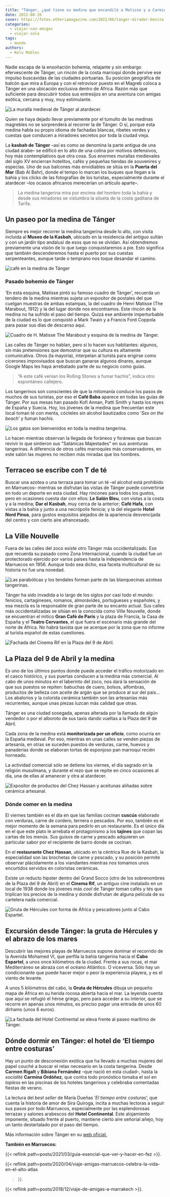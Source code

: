 ```yaml
---
title: "Tánger, ¿qué tiene su medina que encandiló a Matisse y a Carmina Ordóñez?"
date: 2022-08-16
cover: https://fotos.etheriamagazine.com/2022/08/tanger-mirador-bonito.jpg
categories: 
  - viajar-con-amigas
  - viajar-sola
tags: 
  - mundo
authors: 
  - Kelu Robles
---
```


Nadie escapa de la ensoñación bohemia, relajante y sin embargo efervescente de Tánger, 
un rincón de la costa marroquí donde pervive ese impulso buscavidas de las ciudades 
portuarias. Su posición geográfica de balcón que mira a Europa y con el retrovisor 
puesto en el Magreb coloca a Tánger en una ubicación exclusiva dentro de África. Razón 
más que suficiente para descubrir todos sus entresijos en una aventura con amigas 
exótica, cercana y muy, muy estimulante. 

![La muralla medieval de Tánger al atardecer.](https://fotos.etheriamagazine.com/2022/08/tanger-con-amigas.jpg "Muralla medieval de Tánger al atardecer. © Kelu Robles")

Quien se haya dejado llevar previamente por el tumulto de las medinas magrebíes no se 
sorprenderá al recorrer la de Tánger. O sí, porque esta medina habla su propio idioma de 
fachadas blancas, ribetes verdes y cuestas que conducen a miradores secretos por toda la 
ciudad vieja. 

La **kasbah de Tánger** –así es como se denomina la parte antigua de una ciudad árabe– 
se edificó en lo alto de una colina por motivos defensivos, hoy más contemplativos que 
otra cosa. Sus enormes murallas medievales del siglo XV encierran hotelitos, cafés y 
pequeñas tiendas de souvenires y especias. Uno de sus balcones más envidiables se sitúa 
en la **Puerta del Mar** (Bab Al Bahr), donde el tempo lo marcan los buques que llegan a 
la bahía y los clicks de las fotografías de los turistas, especialmente durante el 
atardecer –los ocasos africanos merecerían un artículo aparte–. 

> La medina tangerina mira por encima del hombro toda la bahía y desde sus miradores se 
> vislumbra la silueta de la costa gaditana de Tarifa. 

## Un paseo por la medina de Tánger

Siempre es mejor recorrer la medina tangerina desde lo alto, con visita incluida al 
**Museo de la Kasbah**, ubicado en la residencia del antiguo sultán y con un jardín tipo 
andalusí de esos que no se olvidan. Así obtendremos previamente una visión de lo que 
luego conquistaremos a pie. Esto significa que también descenderemos hasta el puerto por 
sus cuestas serpenteantes, aunque tarde o temprano nos toque desandar el camino. 

![café en la medina de Tánger](https://fotos.etheriamagazine.com/2022/08/tanger-mirador-bonito.jpg "Cada recoveco de la medina se aprovecha como improvisado mirador del atardecer. © K.R.")

### Pasado bohemio de Tánger

‘En esta esquina, Matisse pintó su famoso cuadro de Tánger’, recuerda un tendero de la 
medina mientras sujeta un expositor de postales del que cuelgan muestras de ambas 
estampas, la del cuadro de Henri Matisse (The Marabout, 1912) y la del lugar donde nos 
encontramos. Este rincón de la medina no ha sufrido el paso del tiempo. Quizá ese 
ambiente imperturbable de la ciudad es lo que conquistó a Mark Twain y a Francis Ford 
Coppola para pasar sus días de descanso aquí. 

![Cuadro de H. Matisse The Marabout y esquina de la medina de Tánger.](https://fotos.etheriamagazine.com/2022/08/tanger-calles-matisse.jpg "Cuadro de H. Matisse The Marabout y esquina de la medina de Tánger. © K.R.")

Las calles de Tánger no hablan, pero sí lo hacen sus habitantes: algunos, sin más 
pretensiones que demostrar que su cultura es altamente comunicativa. Otros (la mayoría), 
interpelan al turista para erigirse como cicerones improvisados que buscan ganarse 
algunos dinares, aunque Google Maps les haya arrebatado parte de su negocio como guías. 

> “A este café venían los Rolling Stones a fumar hachís”, indica otro espontáneo 
> callejero. 

Los tangerinos son conscientes de que la mitomanía conduce los pasos de muchos de sus 
turistas, por eso el **Café Baba** aparece en todas las guías de Tánger. Por sus mesas 
han pasado Kofi Annan, Patti Smith y hasta los reyes de España y Suecia. Hoy, los 
jóvenes de la medina que frecuentan este local toman té con menta, cócteles sin alcohol 
bautizados como ‘_Sex on the beach_’ y fuman hachís. 

![Los gatos son bienvenidos en toda la medina tangerina.](https://fotos.etheriamagazine.com/2022/08/tanger-medina-gato.jpg "Los gatos son bienvenidos en toda la medina tangerina. © K.R.")

Lo hacen mientras observan la llegada de foráneos y foráneas que buscan revivir lo que 
sintieron sus "Satánicas Majestades" en sus aventuras tangerinas. A diferencia de otros 
cafés marroquíes más conservadores, en este salón las mujeres no reciben más miradas que 
los hombres. 

## Terraceo se escribe con T de té 

Buscar una azotea o una terraza para tomar un té –el alcohol está prohibido en 
Marruecos– mientras se disfrutan las vistas de Tánger puede convertirse en todo un 
deporte en esta ciudad. Hay rincones para todos los gustos, pero en ocasiones cuesta dar 
con ellos: **Le Salón Bleu**, con vistas a la costa y a la medina; **Dar el Kasbah**, 
muy cerca de la anterior; **Café Hafa**, con vistas a la bahía y junto a una necrópolis 
fenicia; y la del elegante **Hotel Nord Pinus**, para gustos exquisitos alejados de la 
apariencia desvencijada del centro y con cierto aire afrancesado. 

## La Ville Nouvelle

Fuera de las calles del zoco existe otro Tánger más occidentalizado. Ese que recuerda su 
pasado como Zona Internacional, cuando la ciudad fue un protectorado ejercido por varios 
países hasta la independencia de Marruecos en 1956. Aunque todo sea dicho, esa faceta 
multicultural de su historia no fue una novedad. 

![Las parabólicas y los tendales forman parte de las blanquecinas azoteas tangerinas.](https://fotos.etheriamagazine.com/2022/08/Tanger-azotea-mirador.jpg "Las parabólicas y los tendales forman parte de las blanquecinas azoteas tangerinas. © K.R.")

Tánger ha sido invadida a lo largo de los siglos por casi todo el mundo: fenicios, 
cartagineses, romanos, almorávides, portugueses y españoles, y esa mezcla es la 
responsable de gran parte de su encanto actual. Sus calles más occidentalizadas se 
sitúan en la conocida como Ville Nouvelle, donde se encuentran el mítico **Gran Café de 
París** y la plaza de Francia, la Casa de España y el **Teatro Cervantes**, el que fuera 
el escenario más grande del norte de África. No habrá taxista que se acerque por la zona 
que no informe al turista español de estas cuestiones. 

![Fachada del Cinema Rif en la Plaza del 9 de Abril.](https://fotos.etheriamagazine.com/2022/08/tanger-cinema-rif.jpg "Fachada del Cinema Rif en la Plaza del 9 de Abril. © K.R.")

## La Plaza del 9 de Abril y la medina

Es uno de los últimos puntos donde puede acceder el tráfico motorizado en el casco 
histórico, y sus puertas conducen a la medina más comercial. Al cabo de unos minutos en 
el laberinto del zoco, nos dará la sensación de que sus puestos se repiten: babuchas de 
cuero, bolsos, alfombras, productos de belleza con aceite de argán que se produce al sur 
del país… Los abalorios y la colorida cerámica también son las artesanías más 
recurrentes, aunque unas piezas luzcan más calidad que otras. 

Tánger es una ciudad sosegada, apenas alterada por la llamada de algún vendedor o por el 
alboroto de sus taxis dando vueltas a la Plaza del 9 de Abril. 

Cada zona de la medina está **monitorizada por un oficio**, como ocurría en la España 
medieval. Por eso, mientras en unas calles se venden piezas de artesanía, en otras se 
suceden puestos de verduras, carne, huevos y panaderías donde se elaboran tortas de 
esponjoso pan marroquí recién horneado. 

La actividad comercial sólo se detiene los viernes, el día sagrado en la religión 
musulmana, y durante el rezo que se repite en cinco ocasiones al día, una de ellas al 
amanecer y otra al atardecer. 

![Expositor de productos del Chez Hassan y aceitunas aliñadas sobre cerámica artesanal.](https://fotos.etheriamagazine.com/2022/08/tanger-que-comer.jpg "Expositor de productos del Chez Hassan y aceitunas aliñadas sobre cerámica artesanal. © K.R.")

### Dónde comer en la medina

El viernes también es el día en que las familias cocinan **cuscús** elaborado con 
verduras, carne de cordero, ternera o pescados. Por eso, también es el mejor momento de 
la semana para pedirlo en un restaurante. Es el único día en el que este plato le 
arrebata el protagonismo a los **tajines** que copan las cartas de los menús. Sus guisos 
de carne y pescado adquieren un particular sabor por el recipiente de barro donde se 
cocinan. 

En el **restaurante Chez Hassan**, ubicado en la céntrica Rue de la Kasbah, la 
especialidad son las brochetas de carne y pescado, y su posición permite observar 
plácidamente a los viandantes mientras nos tomamos unos encurtidos servidos en 
coloristas cerámicas. 

Existe un reducto hipster dentro del Grand Socco (otro de los sobrenombres de la Plaza 
del 9 de Abril) en el **Cinema Rif**, un antiguo cine instalado en un local de 1938 
donde los jóvenes más _cool_ de Tánger toman cafés y tés que triplican los precios de la 
medina y donde disfrutan de alguna película de su cartelera nada comercial. 

![Gruta de Hércules con forma de África y pescadores junto al Cabo Espartel.](https://fotos.etheriamagazine.com/2022/08/tanger-gruta-hercules-cabo-espartel.jpg "Gruta de Hércules con forma de África y pescadores junto al Cabo Espartel. © K.R.")

## Excursión desde Tánger: la gruta de Hércules y el abrazo de los mares

Descubrir las mejores playas de Marruecos supone dominar el recorrido de la Avenida 
Mohamed VI, que perfila la bahía tangerina hacia el **Cabo Espartel**, a unos once 
kilómetros de la ciudad. Frente a sus rocas, el mar Mediterráneo se abraza con el océano 
Atlántico. O viceversa. Sólo hay un condicionante que puede hacer mejor o peor la 
experiencia playera, y es el viento de levante. 

A unos 5 kilómetros del cabo, la **Gruta de Hércules** dibuja un pequeño mapa de África 
en su herida rocosa abierta hacia el mar. La leyenda cuenta que aquí se refugió el héroe 
griego, pero para acceder a su interior, que se recorre en apenas unos minutos, es 
preciso pagar una entrada de unos 60 dirhams (unos 6 euros). 

![La fachada del Hotel Continental se eleva frente al paseo marítimo de Tánger.](https://fotos.etheriamagazine.com/2022/08/tanger-hotel-continental.jpg "La fachada del Hotel Continental se eleva frente al paseo marítimo de Tánger. © K.R.")

## Dónde dormir en Tánger: el hotel de ‘El tiempo entre costuras’

Hay un punto de desconexión exótica que ha llevado a muchas mujeres del papel couché a 
buscar el relax necesario en la costa tangerina. Desde **Carmen Rigalt** y **Bibiana 
Fernández** –que nació en esta ciudad–, hasta la _socialité_ **Carmina Ordóñez**, que 
contra todo pronóstico tomaba el sol en _topless_ en las piscinas de los hoteles 
tangerinos y celebraba comentadas fiestas de verano. 

La lectura del _best seller_ de María Dueñas ‘_El tiempo entre costuras_’, que cuenta la 
historia de amor de Sira Quiroga, incita a muchas lectoras a seguir sus pasos por todo 
Marruecos, especialmente por las esplendorosas terrazas y salones arabescos del **Hotel 
Continental**. Este alojamiento imponente, situado frente al puerto, mantiene cierto 
aire señorial añejo, hoy un tanto destartalado por el paso del tiempo. 

Más información sobre Tánger en su [web 
oficial.](https://www.visitmorocco.com/es/destinos/tanger) 

**También en Marruecos:** 

{{< reflink path=posts/2021/03/guia-esencial-que-ver-y-hacer-en-fez >}}. 

{{< reflink path=posts/2020/04/viaje-amigas-marruecos-celebra-la-vida-en-el-alto-atlas 
>}}. 

{{< reflink path=posts/2018/12/viaje-de-amigas-a-marrakech >}}.
